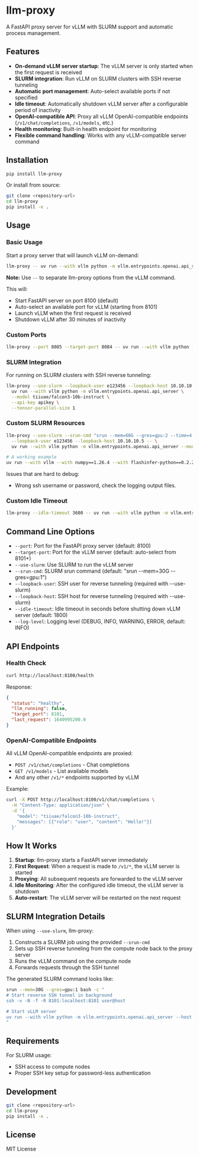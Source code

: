 # llm-proxy

A FastAPI proxy server for vLLM with SLURM support and automatic process management.

## Features

- **On-demand vLLM server startup**: The vLLM server is only started when the first request is received
- **SLURM integration**: Run vLLM on SLURM clusters with SSH reverse tunneling
- **Automatic port management**: Auto-select available ports if not specified
- **Idle timeout**: Automatically shutdown vLLM server after a configurable period of inactivity
- **OpenAI-compatible API**: Proxy all vLLM OpenAI-compatible endpoints (`/v1/chat/completions`, `/v1/models`, etc.)
- **Health monitoring**: Built-in health endpoint for monitoring
- **Flexible command handling**: Works with any vLLM-compatible server command

## Installation

```bash
pip install llm-proxy
```

Or install from source:

```bash
git clone <repository-url>
cd llm-proxy
pip install -e .
```

## Usage

### Basic Usage

Start a proxy server that will launch vLLM on-demand:

```bash
llm-proxy -- uv run --with vllm python -m vllm.entrypoints.openai.api_server --model tiiuae/falcon3-10b-instruct
```

**Note:** Use `--` to separate llm-proxy options from the vLLM command.

This will:

- Start FastAPI server on port 8100 (default)
- Auto-select an available port for vLLM (starting from 8101)
- Launch vLLM when the first request is received
- Shutdown vLLM after 30 minutes of inactivity

### Custom Ports

```bash
llm-proxy --port 8085 --target-port 8084 -- uv run --with vllm python -m vllm.entrypoints.openai.api_server --model some-model
```

### SLURM Integration

For running on SLURM clusters with SSH reverse tunneling:

```bash
llm-proxy --use-slurm --loopback-user e123456 --loopback-host 10.10.10.5 -- \
  uv run --with vllm python -m vllm.entrypoints.openai.api_server \
  --model tiiuae/falcon3-10b-instruct \
  --api-key apikey \
  --tensor-parallel-size 1
```

### Custom SLURM Resources

```bash
llm-proxy --use-slurm --srun-cmd "srun --mem=60G --gres=gpu:2 --time=4:00:00" \
  --loopback-user e123456 --loopback-host 10.10.10.5 -- \
  uv run --with vllm python -m vllm.entrypoints.openai.api_server --model some-model

# A working example
uv run --with vllm --with numpy==1.26.4 --with flashinfer-python==0.2.2 llm-proxy --use-slurm --loopback-user e128356 --loopback-host 10.205.51.153 --api-key password -- python -m vllm.entrypoints.openai.api_server --model Qwen/Qwen3-0.6B
```

Issues that are hard to debug:

- Wrong ssh username or password, check the logging output files.

### Custom Idle Timeout

```bash
llm-proxy --idle-timeout 3600 -- uv run --with vllm python -m vllm.entrypoints.openai.api_server --model some-model
```

## Command Line Options

- `--port`: Port for the FastAPI proxy server (default: 8100)
- `--target-port`: Port for the vLLM server (default: auto-select from 8101+)
- `--use-slurm`: Use SLURM to run the vLLM server
- `--srun-cmd`: SLURM srun command (default: "srun --mem=30G --gres=gpu:1")
- `--loopback-user`: SSH user for reverse tunneling (required with --use-slurm)
- `--loopback-host`: SSH host for reverse tunneling (required with --use-slurm)
- `--idle-timeout`: Idle timeout in seconds before shutting down vLLM server (default: 1800)
- `--log-level`: Logging level (DEBUG, INFO, WARNING, ERROR, default: INFO)

## API Endpoints

### Health Check

```bash
curl http://localhost:8100/health
```

Response:

```json
{
  "status": "healthy",
  "llm_running": false,
  "target_port": 8101,
  "last_request": 1640995200.0
}
```

### OpenAI-Compatible Endpoints

All vLLM OpenAI-compatible endpoints are proxied:

- `POST /v1/chat/completions` - Chat completions
- `GET /v1/models` - List available models
- And any other `/v1/*` endpoints supported by vLLM

Example:

```bash
curl -X POST http://localhost:8100/v1/chat/completions \
  -H "Content-Type: application/json" \
  -d '{
    "model": "tiiuae/falcon3-10b-instruct",
    "messages": [{"role": "user", "content": "Hello!"}]
  }'
```

## How It Works

1. **Startup**: llm-proxy starts a FastAPI server immediately
2. **First Request**: When a request is made to `/v1/*`, the vLLM server is started
3. **Proxying**: All subsequent requests are forwarded to the vLLM server
4. **Idle Monitoring**: After the configured idle timeout, the vLLM server is shutdown
5. **Auto-restart**: The vLLM server will be restarted on the next request

## SLURM Integration Details

When using `--use-slurm`, llm-proxy:

1. Constructs a SLURM job using the provided `--srun-cmd`
2. Sets up SSH reverse tunneling from the compute node back to the proxy server
3. Runs the vLLM command on the compute node
4. Forwards requests through the SSH tunnel

The generated SLURM command looks like:

```bash
srun --mem=30G --gres=gpu:1 bash -c "
# Start reverse SSH tunnel in background
ssh -v -N -f -R 8101:localhost:8101 user@host

# Start vLLM server
uv run --with vllm python -m vllm.entrypoints.openai.api_server --host 0.0.0.0 --port 8101 --model some-model
"
```

## Requirements

For SLURM usage:

- SSH access to compute nodes
- Proper SSH key setup for password-less authentication

## Development

```bash
git clone <repository-url>
cd llm-proxy
pip install -e .
```

## License

MIT License
